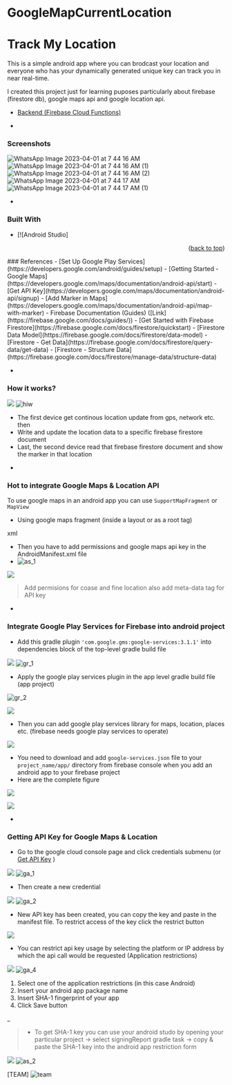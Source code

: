 # GoogleMapCurrentLocation
# Track My Location
This is a simple android app where you can brodcast your location and everyone who has your dynamically generated unique key can track you in near real-time.

I created this project just for learning puposes particularly about firebase (firestore db), google maps api and google location api.

- [Backend (Firebase Cloud Functions)](https://github.com/abdularis/Track-My-Location_Cloud-Functions)

*
### Screenshots
![WhatsApp Image 2023-04-01 at 7 44 16 AM](https://user-images.githubusercontent.com/92274883/229261182-5efbcf70-f63e-4f2f-9878-17ced73c315c.jpeg)![WhatsApp Image 2023-04-01 at 7 44 16 AM (1)](https://user-images.githubusercontent.com/92274883/229261184-637c77b3-6278-4167-a92e-1e18f8d49b7d.jpeg)![WhatsApp Image 2023-04-01 at 7 44 16 AM (2)](https://user-images.githubusercontent.com/92274883/229261187-0d93c677-ad77-4821-87d2-ea8ce18c5955.jpeg)![WhatsApp Image 2023-04-01 at 7 44 17 AM](https://user-images.githubusercontent.com/92274883/229261191-cad4c94e-8c0f-4740-a6ea-f6215e143357.jpeg)![WhatsApp Image 2023-04-01 at 7 44 17 AM (1)](https://user-images.githubusercontent.com/92274883/229261193-0c4b67ff-02b4-4c52-8c56-06666b5bdd36.jpeg)


*
### Built With
* [![Android Studio]


<p align="right">(<a href="#readme-top">back to top</a>)</p>
### References
- [Set Up Google Play Services](https://developers.google.com/android/guides/setup)
- [Getting Started - Google Maps](https://developers.google.com/maps/documentation/android-api/start)
- [Get API Key](https://developers.google.com/maps/documentation/android-api/signup)
- [Add Marker in Maps](https://developers.google.com/maps/documentation/android-api/map-with-marker)
- Firebase Documentation (Guides) ([Link](https://firebase.google.com/docs/guides/))
- [Get Started with Firebase Firestore](https://firebase.google.com/docs/firestore/quickstart)
- [Firestore Data Model](https://firebase.google.com/docs/firestore/data-model)
- [Firestore - Get Data](https://firebase.google.com/docs/firestore/query-data/get-data)
- [Firestore - Structure Data](https://firebase.google.com/docs/firestore/manage-data/structure-data)

*

### How it works?
![](images/hiw.png)
![hiw](https://user-images.githubusercontent.com/92274883/229263527-97bd297d-1196-443c-b37b-85ae99973c3e.png)


- The first device get continous location update from gps, network etc. then
- Write and update the location data to a specific firebase firestore document
- Last, the second device read that firebase firestore document and show the marker in that location


*
### Hot to integrate Google Maps & Location API
To use google maps in an android app you can use `SupportMapFragment` or `MapView`

- Using google maps fragment (inside a layout or as a root tag)
 
xml
<fragment
	android:id="@+id/map"
	android:name="com.google.android.gms.maps.SupportMapFragment"
	android:layout_width="match_parent"
	android:layout_height="match_parent"/>


- Then you have to add permissions and google maps api key in the AndroidManifest.xml file
- ![as_1](https://user-images.githubusercontent.com/92274883/229263569-75c9ead3-9ca0-48fe-a1d4-74f54c0edb25.png)


![](images/as_1.png)
> Add permisions for coase and fine location also add meta-data tag for API key

*
### Integrate Google Play Services for Firebase into android project
- Add this gradle plugin `'com.google.gms:google-services:3.1.1'` into dependencies block of the top-level gradle build file

![](images/gr_1.png)
![gr_1](https://user-images.githubusercontent.com/92274883/229263595-6a884d08-5ca6-43b8-808b-f767cf776617.png)

- Apply the google play services plugin in the app level gradle build file (app project)

![gr_2](https://user-images.githubusercontent.com/92274883/229263660-21e307b2-7d72-4238-87de-f7a1ab042fc1.png)

![](images/gr_2.png)

- Then you can add google play services library for maps, location, places etc. (firebase needs google play services to operate)

![](images/gr_3.png)

- You need to download and add `google-services.json` file to your `project_name/app/` directory from firebase console when you add an android app to your firebase project
- Here are the complete figure

![](images/fb_4.png)

![](images/fb_1.png)




*
### Getting API Key for Google Maps & Location
- Go to the google cloud console page and click credentials submenu (or [Get API Key](https://developers.google.com/maps/documentation/android-api/signup) )

![](images/ga_1.png)
![ga_1](https://user-images.githubusercontent.com/92274883/229263687-0eb26ea8-3c05-4d6c-b522-64c85e85c370.png)

- Then create a new credential


![](images/ga_2.png)
![ga_2](https://user-images.githubusercontent.com/92274883/229263696-42730443-27f7-4cb4-b9dd-fc5815fe300c.png)


- New API key has been created, you can copy the key and paste in the manifest file. To restrict access of the key click the restrict button

![](images/ga_3.png)


- You can restrict api key usage by selecting the platform or IP address by which the api call would be requested (Application restrictions)

![](images/ga_4.png)
![ga_4](https://user-images.githubusercontent.com/92274883/229263709-f46ee8c1-10f6-4f85-96df-bab4a1e7f645.png)

1. Select one of the application restrictions (in this case Android)
2. Insert your android app package name
3. Insert SHA-1 fingerprint of your app
4. Click Save button

_
> - To get SHA-1 key you can use your android studo by opening your particular project -> select signingReport gradle task -> copy & paste the SHA-1 key into the android app restriction form

![](images/as_2.png)
![as_2](https://user-images.githubusercontent.com/92274883/229263730-114a2d24-0747-4916-b12a-8ed3b8066a30.png)


[TEAM]
![team](https://user-images.githubusercontent.com/92274883/229263896-659eafb0-2911-4f63-a1bf-875d11025302.png)
